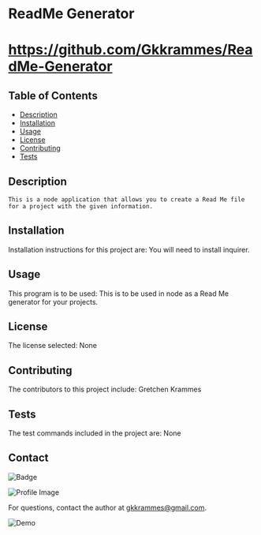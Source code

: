 
  # ReadMe Generator 
  # https://github.com/Gkkrammes/ReadMe-Generator
  
  ## Table of Contents
  - [Description](#description)
  - [Installation](#installation)
  - [Usage](#usage)
  - [License](#license)
  - [Contributing](#contributing)
  - [Tests](#tests)

  ## Description
    This is a node application that allows you to create a Read Me file for a project with the given information.

  ## Installation
  Installation instructions for this project are: You will need to install inquirer.
  
  ## Usage
  This program is to be used: This is to be used in node as a Read Me generator for your projects.

  ## License
  The license selected: None

  ## Contributing
  The contributors to this project include: Gretchen Krammes

  ## Tests
  The test commands included in the project are: None

  ## Contact
  
![Badge](https://img.shields.io/badge/Github-gkkrammes-4cbbb9) 
  
![Profile Image](https://github.com/gkkrammes.png?size=50)
  
For questions, contact the author at gkkrammes@gmail.com.

![Demo](https://user-images.githubusercontent.com/64510752/92830090-eb878480-f3a2-11ea-9282-38cd66f800ce.gif)
